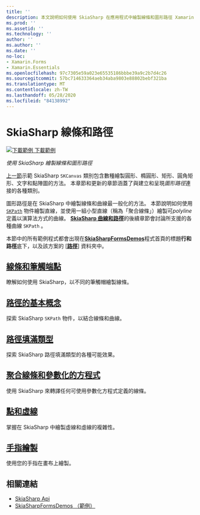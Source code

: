 ```yaml
---
title: ''
description: 本文說明如何使用 SkiaSharp 在應用程式中繪製線條和圖形路徑 Xamarin.Forms ，並以範例程式碼示範這項功能。
ms.prod: ''
ms.assetid: ''
ms.technology: ''
author: ''
ms.author: ''
ms.date: ''
no-loc:
- Xamarin.Forms
- Xamarin.Essentials
ms.openlocfilehash: 97c7305e59a023e65535186bbbe39a9c2b7d4c26
ms.sourcegitcommit: 57bc714633364aeb34aba9803e88802bebf321ba
ms.translationtype: MT
ms.contentlocale: zh-TW
ms.lasthandoff: 05/28/2020
ms.locfileid: "84138992"
---
```

# <a name="skiasharp-lines-and-paths"></a>SkiaSharp 線條和路徑

[![下載範例 ](~/media/shared/download.png) 下載範例](https://docs.microsoft.com/samples/xamarin/xamarin-forms-samples/skiasharpforms-demos)

_使用 SkiaSharp 繪製線條和圖形路徑_

[上一節](~/xamarin-forms/user-interface/graphics/skiasharp/basics/index.md)示範 SkiaSharp `SKCanvas` 類別包含數種繪製圓形、橢圓形、矩形、圓角矩形、文字和點陣圖的方法。 本章節和更新的章節涵蓋了與建立和呈現*圖形路徑*連接的各種類別。

圖形路徑是在 SkiaSharp 中繪製線條和曲線最一般化的方法。 本節說明如何使用 [`SKPath`](xref:SkiaSharp.SKPath) 物件繪製直線，並使用一組小型直線（稱為「聚合線條」）繪製可*polyline*定義以演算法方式的曲線。 [**SkiaSharp 曲線和路徑**](../curves/index.md)的後續章節會討論所支援的各種曲線 `SKPath` 。

本節中的所有範例程式都會出現在[**SkiaSharpFormsDemos**](https://docs.microsoft.com/samples/xamarin/xamarin-forms-samples/skiasharpforms-demos)程式首頁的標題**行和路徑**底下，以及該方案的 [[**路徑**](https://github.com/xamarin/xamarin-forms-samples/tree/master/SkiaSharpForms/Demos/Demos/SkiaSharpFormsDemos/Paths)] 資料夾中。

## <a name="lines-and-stroke-caps"></a>[線條和筆觸端點](lines.md)

瞭解如何使用 SkiaSharp，以不同的筆觸帽繪製線條。

## <a name="path-basics"></a>[路徑的基本概念](paths.md)

探索 SkiaSharp `SKPath` 物件，以結合線條和曲線。

## <a name="the-path-fill-types"></a>[路徑填滿類型](fill-types.md)

探索 SkiaSharp 路徑填滿類型的各種可能效果。

## <a name="polylines-and-parametric-equations"></a>[聚合線條和參數化的方程式](polylines.md)

使用 SkiaSharp 來轉譯任何可使用參數化方程式定義的線條。

## <a name="dots-and-dashes"></a>[點和虛線](dots.md)

掌握在 SkiaSharp 中繪製虛線和虛線的複雜性。

## <a name="finger-painting"></a>[手指繪製](finger-paint.md)

使用您的手指在畫布上繪製。

## <a name="related-links"></a>相關連結

- [SkiaSharp Api](https://docs.microsoft.com/dotnet/api/skiasharp)
- [SkiaSharpFormsDemos （範例）](https://docs.microsoft.com/samples/xamarin/xamarin-forms-samples/skiasharpforms-demos)
